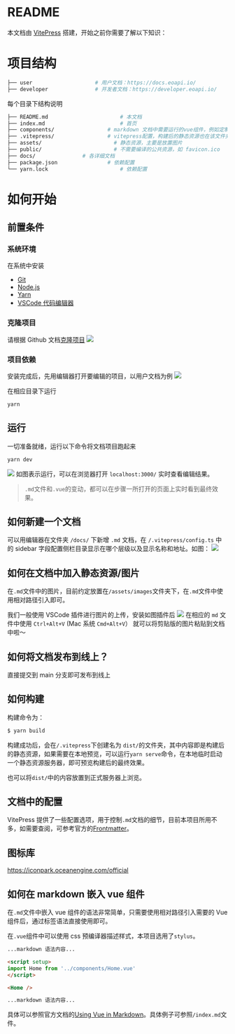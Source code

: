 # README

本文档由 [VitePress](https://vitepress.vuejs.org/) 搭建，开始之前你需要了解以下知识：

# 项目结构

```bash
├── user					# 用户文档：https://docs.eoapi.io/
├── developer			    # 开发者文档：https://developer.eoapi.io/
```

每个目录下结构说明

```bash
├── README.md						# 本文档
├── index.md						# 首页
├── components/					# markdown 文档中需要运行的vue组件，例如定制化的首页
├── .vitepress/					# vitepress配置，构建后的静态资源也在该文件夹下。
├── assets/						  # 静态资源，主要是放置图片
├── public/						  # 不需要编译的公共资源，如 favicon.ico
├── docs/               # 各详细文档
├── package.json				# 依赖配置
└── yarn.lock						# 依赖配置
```

# 如何开始

## 前置条件

### 系统环境

在系统中安装

- [Git](https://git-scm.com/)
- [Node.js](https://nodejs.org/zh-cn/download/)
- [Yarn](https://yarnpkg.com/)
- [VSCode 代码编辑器](https://code.visualstudio.com/)

### 克隆项目

请根据 Github 文档[克隆项目](https://docs.github.com/cn/repositories/creating-and-managing-repositories/cloning-a-repository)
![](assets/images/2022-09-21-10-10-24.png)

### 项目依赖

安装完成后，先用编辑器打开要编辑的项目，以用户文档为例
![](assets/images/2022-09-21-11-12-16.png)

在相应目录下运行

```bash
yarn
```

## 运行

一切准备就绪，运行以下命令将文档项目跑起来

```bash
yarn dev
```

![](assets/images/2022-09-21-09-57-27.png)
如图表示运行，可以在浏览器打开 `localhost:3000/` 实时查看编辑结果。

> `.md`文件和`.vue`的变动，都可以在步骤一所打开的页面上实时看到最终效果。

## 如何新建一个文档

可以用编辑器在文件夹 `/docs/` 下新增 `.md` 文档，在 `/.vitepress/config.ts` 中的 sidebar 字段配置侧栏目录显示在哪个层级以及显示名称和地址。如图：
![](assets/images/2022-09-21-10-14-35.png)

## 如何在文档中加入静态资源/图片

在`.md`文件中的图片，目前约定放置在`/assets/images`文件夹下，在`.md`文件中使用相对路径引入即可。

我们一般使用 VSCode 插件进行图片的上传，安装如图插件后
![](assets/images/2022-09-21-11-13-32.png)
在相应的 `md` 文件中使用 `Ctrl+Alt+V` (Mac 系统 `Cmd+Alt+V`） 就可以将剪贴版的图片粘贴到文档中啦～

## 如何将文档发布到线上？

直接提交到 main 分支即可发布到线上

## 如何构建

构建命令为：

```bash
$ yarn build
```

构建成功后，会在`/.vitepress`下创建名为 `dist/`的文件夹，其中内容即是构建后的静态资源，如果需要在本地预览，可以运行`yarn serve`命令，在本地临时启动一个静态资源服务器，即可预览构建后的最终效果。

也可以将`dist/`中的内容放置到正式服务器上浏览。

## 文档中的配置

VitePress 提供了一些配置选项，用于控制`.md`文档的细节，目前本项目所用不多，如需要查阅，可参考官方的[Frontmatter](https://vitepress.vuejs.org/guide/frontmatter.html)。

## 图标库

https://iconpark.oceanengine.com/official

## 如何在 markdown 嵌入 vue 组件

在`.md`文件中嵌入 vue 组件的语法非常简单，只需要使用相对路径引入需要的 Vue 组件后，通过标签语法直接使用即可。

在`.vue`组件中可以使用 css 预编译器描述样式，本项目选用了`stylus`。

```markdown
...markdown 语法内容...

<script setup>
import Home from '../components/Home.vue'
</script>

<Home />

...markdown 语法内容...
```

具体可以参照官方文档的[Using Vue in Markdown](https://vitepress.vuejs.org/guide/using-vue.html#using-components)。具体例子可参照`/index.md`文件。
